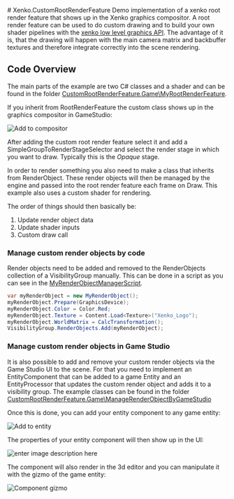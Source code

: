 ﻿
﻿# Xenko.CustomRootRenderFeature
Demo implementation of a xenko root render feature that shows up in the Xenko graphics compositor. A root render feature can be used to do custom drawing and to build your own shader pipelines with the [xenko low level graphics API](https://github.com/xenko3d/xenko/tree/master/sources/engine/Xenko.Graphics). The advantage of it is, that the drawing will happen with the main camera matrix and backbuffer textures and therefore integrate correctly into the scene rendering.

## Code Overview
 The main parts of the example are  two C# classes and a shader and can be found in the folder [CustomRootRenderFeature.Game\MyRootRenderFeature](https://github.com/tebjan/Xenko.CustomRootRenderFeature/tree/master/CustomRootRenderFeature/CustomRootRenderFeature.Game/MyRootRenderFeature).

If you inherit from RootRenderFeature the custom class shows up in the graphics compositor in GameStudio:

![Add to compositor](https://raw.githubusercontent.com/tebjan/Xenko.CustomRootRenderFeature/master/images/01_AddToCompositor.PNG)

After adding the custom root render feature select it and add a SimpleGroupToRenderStageSelector and select the render stage in which you want to draw. Typically this is the *Opaque* stage.

In order to render something you also need to make a class that inherits from RenderObject. These render objects will then be managed by the engine and passed into the root render feature each frame on Draw. This example also uses a custom shader for rendering.

The order of things should then basically be:
 1. Update render object data
 2. Update shader inputs
 3. Custom draw call

### Manage custom render objects by code
Render objects need to be added and removed to the RenderObjects collection of a VisibilityGroup manually. This can be done in a script as you can see in the [MyRenderObjectManagerScript](https://github.com/tebjan/Xenko.CustomRootRenderFeature/blob/master/CustomRootRenderFeature/CustomRootRenderFeature.Game/ManageRenderObjectByCode/MyRenderObjectManagerScript.cs#L68).

```csharp
var myRenderObject = new MyRenderObject();
myRenderObject.Prepare(GraphicsDevice);
myRenderObject.Color = Color.Red;
myRenderObject.Texture = Content.Load<Texture>("Xenko_Logo");
myRenderObject.WorldMatrix = CalcTransformation();
VisibilityGroup.RenderObjects.Add(myRenderObject);
```

### Manage custom render objects in Game Studio
It is also possible to add and remove your custom render objects via the Game Studio UI to the scene. For that you need to implement an EntityComponent that can be added to a game Entity and an EntityProcessor that updates the custom render object and adds it to a visibility group. The example classes can be found in the folder [CustomRootRenderFeature.Game\ManageRenderObjectByGameStudio](https://github.com/tebjan/Xenko.CustomRootRenderFeature/tree/master/CustomRootRenderFeature/CustomRootRenderFeature.Game/ManageRenderObjectByGameStudio)

Once this is done, you can add your entity component to any game entity:

![Add to entity](https://raw.githubusercontent.com/tebjan/Xenko.CustomRootRenderFeature/master/images/02_AddToEntity.PNG)

The properties of your entity component will then show up in the UI:

![enter image description here](https://raw.githubusercontent.com/tebjan/Xenko.CustomRootRenderFeature/master/images/03_EntityComponentUI.PNG)

The component will also render in the 3d editor and you can manipulate it with the gizmo of the game entity:

![Component gizmo](https://raw.githubusercontent.com/tebjan/Xenko.CustomRootRenderFeature/master/images/04_ComponentGizmo.PNG)


